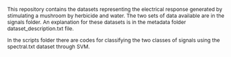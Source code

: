 <p style="font-size:12px;">
This repository contains the datasets representing the electrical response generated by stimulating a mushroom by herbicide and water. The two sets of data available are in the signals folder. An explanation for these datasets is in the metadata folder dataset_description.txt file. 
</p>
<p style="font-size:12px;">
In the scripts folder there are codes for classifying the two classes of signals using the spectral.txt dataset through SVM.
</p>

